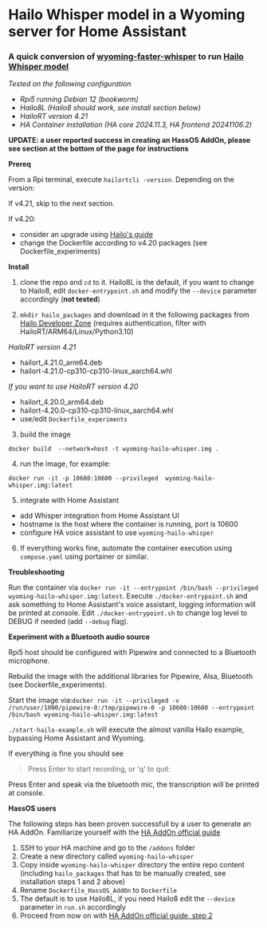 # Hailo Whisper model in a Wyoming server for Home Assistant 
### A quick conversion of [wyoming-faster-whisper](https://github.com/rhasspy/wyoming-faster-whisper) to run [Hailo Whisper model](https://github.com/hailo-ai/Hailo-Application-Code-Examples/tree/main/runtime/hailo-8/python/speech_recognition)

*Tested on the following configuration* 
- *Rpi5 running Debian 12 (bookworm)*
- *Hailo8L (Hailo8 should work, see install section below)*
- *HailoRT version 4.21*
- *HA Container installation (HA core 2024.11.3, HA frontend 20241106.2)*

**UPDATE: a user reported success in creating an HassOS AddOn, please see section at the bottom of the page for instructions** 

**Prereq**

From a Rpi terminal, execute `hailortcli -version`. Depending on the version:

If v4.21, skip to the next section.

If v4.20:
- consider an upgrade using [Hailo's guide](https://hailo.ai/developer-zone/documentation/hailort-v4-21-0/?sp_referrer=install/install.html#ubuntu-installation)
- change the Dockerfile according to v4.20 packages (see Dockerfile_experiments)

**Install**

1. clone the repo and `cd` to it. Hailo8L is the default, if you want to change to Hailo8, edit `docker-entrypoint.sh` and modify the `--device` parameter accordingly (**not tested**)

2. `mkdir hailo_packages` and download in it the following packages from [Hailo Developer Zone](https://hailo.ai/developer-zone/) (requires authentication, filter with HailoRT/ARM64/Linux/Python3.10)

*HailoRT version 4.21* 
- hailort_4.21.0_arm64.deb
- hailort-4.21.0-cp310-cp310-linux_aarch64.whl

*If you want to use HailoRT version 4.20*
- hailort_4.20.0_arm64.deb
- hailort-4.20.0-cp310-cp310-linux_aarch64.whl
- use/edit `Dockerfile_experiments`

3. build the image

`docker build  --network=host -t wyoming-hailo-whisper.img .`

4. run the image, for example:

`docker run -it -p 10600:10600 --privileged  wyoming-hailo-whisper.img:latest`

5. integrate with Home Assistant
- add Whisper integration from Home Assistant UI
- hostname is the host where the container is running, port is 10600
- configure HA voice assistant to use `wyoming-hailo-whisper`

6. If everything works fine, automate the container execution using `compose.yaml` using portainer or similar.

**Troubleshooting**

Run the container via `docker run -it --entrypoint /bin/bash --privileged wyoming-hailo-whisper.img:latest`. Execute `./docker-entrypoint.sh` and ask something to Home Assistant's voice assistant, logging information will be printed at console. Edit `./docker-entrypoint.sh` to change log level to DEBUG if needed (add `--debug` flag).

**Experiment with a Bluetooth audio source**

Rpi5 host should be configured with Pipewire and connected to a Bluetooth microphone.

Rebuild the image with the additional libraries for Pipewire, Alsa, Bluetooth (see Dockerfile_experiments).

Start the image via:`docker run -it --privileged -v /run/user/1000/pipewire-0:/tmp/pipewire-0 -p 10600:10600 --entrypoint /bin/bash wyoming-hailo-whisper.img:latest`

`./start-hailo-example.sh` will execute the almost vanilla Hailo example, bypassing Home Assistant and Wyoming.  

If everything is fine you should see 
>Press Enter to start recording, or 'q' to quit:

Press Enter and speak via the bluetooth mic, the transcription will be printed at console.

**HassOS users**

The following steps has been proven successfull by a user to generate an HA AddOn.
Familiarize yourself with the [HA AddOn official guide](https://developers.home-assistant.io/docs/add-ons/tutorial)
1. SSH to your HA machine and go to the `/addons` folder
2. Create a new directory called `wyoming-hailo-whisper`
3. Copy inside `wyoming-hailo-whisper` directory the entire repo content (including `hailo_packages` that has to be manually created, see installation steps 1 and 2 above)
4. Rename `Dockerfile_HassOS_AddOn` to `Dockerfile`
5. The default is to use Hailo8L, if you need Hailo8 edit the `--device` parameter in `run.sh` accordingly 
5. Proceed from now on with [HA AddOn official guide, step 2](https://developers.home-assistant.io/docs/add-ons/tutorial#step-2-installing-and-testing-your-add-on)

